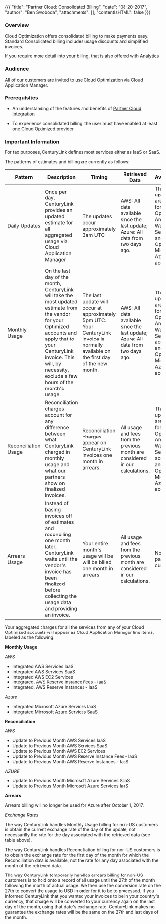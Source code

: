 {{{
  "title": "Partner Cloud: Consolidated Billing",
  "date": "08-20-2017",
  "author": "Ben Swoboda",
  "attachments": [],
  "contentIsHTML": false
}}}

### Overview

Cloud Optimization offers consolidated billing to make payments easy. Standard Consolidated billing includes usage discounts and simplified invoices.

If you require more detail into your billing, that is also offered with [Analytics](./CloudApplicationManagerAnalyticsUI.md)

### Audience

All of our customers are invited to use Cloud Optimization via Cloud Application Manager.

### Prerequisites

* An understanding of the features and benefits of [Partner Cloud Integration](./partner-cloud-integration.md)

* To experience consolidated billing, the user must have enabled at least one Cloud Optimized provider.


### Important Information

For tax purposes, CenturyLink defines most services either as IaaS or SaaS.

The patterns of estimates and billing are currently as follows:

Pattern | Description | Timing | Retrieved Data | Availability
--- | --- | --- | --- | ---
Daily Updates | Once per day, CenturyLink provides an updated estimate for all aggregated usage via Cloud Application Manager | The updates occur approximately 3am UTC | AWS: All data available since the last update; Azure: All data from two days ago. | These updates are made for Optimized Amazon Web Services and Optimized Microsoft Azure accounts.
Monthly Usage | On the last day of the month, CenturyLink will take the most updated estimate from the vendor for your Optimized accounts and apply that to your CenturyLink invoice. This will, by necessity, exclude a few hours of the month's usage. | The last update will occur at approximately 5pm UTC. Your CenturyLink invoice is normally available on the first day of the new month. |  AWS: All data available since the last update; Azure: All data from two days ago.  | These updates are made for Optimized Amazon Web Services accounts and Optimized Microsoft Azure accounts.
Reconciliation Usage | Reconciliation charges account for any difference between what CenturyLink charged in monthly usage and what our partners show on finalized invoices. | Reconciliation charges appear on CenturyLink invoices one month in arrears.  | All usage and fees from the previous month are considered in our calculations. |These updates are made for Optimized Amazon Web Services accounts and Optimized Microsoft Azure accounts.
Arrears Usage | Instead of basing invoices off of estimates and reconciling one month later, CenturyLink waits until the vendor's invoice has been finalized before collecting the usage data and providing an invoice.  | Your entire month's usage will be will be billed one month in arrears |  All usage and fees from the previous month are considered in our calculations.  | No partners, currently

Your aggregated charges for all the services from any of your Cloud Optimized accounts  will appear as Cloud Application Manager line items, labeled as the following.

**Monthly Usage**

*AWS*
* Integrated AWS Services IaaS
* Integrated AWS Services SaaS
* Integrated AWS EC2 Services
* Integrated, AWS Reserve Instance Fees - IaaS
* Integrated, AWS Reserve Instances - IaaS

*Azure*
* Integrated Microsoft Azure Services IaaS
* Integrated Microsoft Azure Services SaaS



**Reconciliation**

*AWS*
* Update to Previous Month AWS Services IaaS
* Update to Previous Month  AWS Services SaaS
* Update to Previous Month  AWS EC2 Services
* Update to Previous Month AWS Reserve Instance Fees - IaaS
* Update to Previous Month  AWS Reserve Instances - IaaS

*AZURE* 
* Update to Previous Month Microsoft Azure Services SaaS
* Update to Previous Month Microsoft Azure Services IaaS


**Arrears**

Arrears billing will no longer be used for Azure after October 1, 2017.


  *Exchange Rates*
  
  The way CenturyLink handles Monthly Usage billing for non-US customers is obtain the current exchange rate of the day of the update, not necessarilly the rate for the day associated with the retrieved data (see table above).
  
  The way CenturyLink handles Reconciliation billing for non-US customers is to obtain the exchange rate for the first day of the month for which the Reconciliation data is available, not the rate for any day associated with the month of the retrieved data.

  The way CenturyLink temporarily handles arrears billing for non-US customers is to hold onto a record of all usage until the 27th of the month following the month of actual usage. We then use the conversion rate on the 27th to convert the usage to USD in order for it to be to processed. If you informed CenturyLink that you wanted your invoices to be in your country's currency, that charge will be converted to your currency again on the last day of the month, using that date's exchange rate. CenturyLink makes no guarantee the exchange rates will be the same on the 27th and last days of the month.
